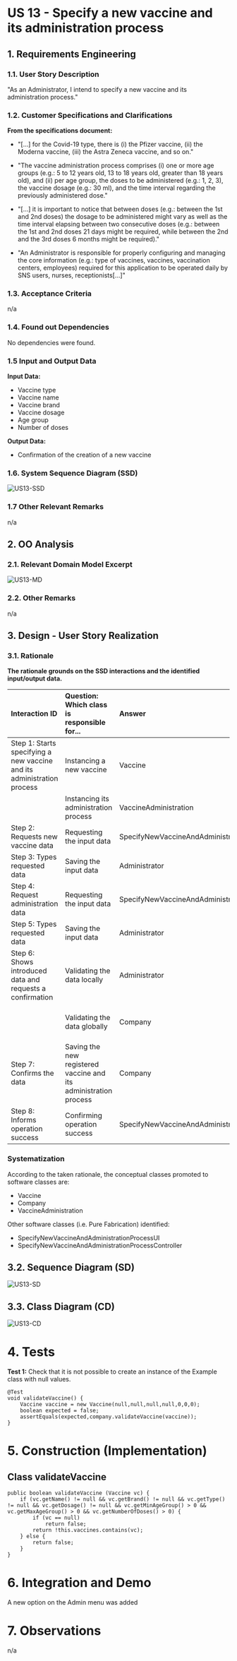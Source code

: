# US 13 - Specify a new vaccine and its administration process

## 1. Requirements Engineering

### 1.1. User Story Description

"As an Administrator, I intend to specify a new vaccine and its administration process."

### 1.2. Customer Specifications and Clarifications 


 **From the specifications document:**

 * "[...] for the Covid-19 type, there is (i) the
   Pfizer vaccine, (ii) the Moderna vaccine, (iii) the Astra Zeneca vaccine, and so on."


 * "The vaccine
   administration process comprises (i) one or more age groups (e.g.: 5 to 12 years old, 13 to 18 years
   old, greater than 18 years old), and (ii) per age group, the doses to be administered (e.g.: 1, 2, 3), the
   vaccine dosage (e.g.: 30 ml), and the time interval regarding the previously administered dose."


 * "[...]  it is important to notice that between doses (e.g.: between the 1st and 2nd doses) the
   dosage to be administered might vary as well as the time interval elapsing between two consecutive
   doses (e.g.: between the 1st and 2nd doses 21 days might be required, while between the 2nd and the
   3rd doses 6 months might be required)."


* "An Administrator is responsible for properly configuring and managing the core information (e.g.:
  type of vaccines, vaccines, vaccination centers, employees) required for this application to be
  operated daily by SNS users, nurses, receptionists[...]"

### 1.3. Acceptance Criteria

n/a

### 1.4. Found out Dependencies

No dependencies were found.

### 1.5 Input and Output Data

**Input Data:**

* Vaccine type
* Vaccine name
* Vaccine brand
* Vaccine dosage
* Age group
* Number of doses

**Output Data:**

* Confirmation of the creation of a new vaccine

### 1.6. System Sequence Diagram (SSD)


![US13-SSD](US13-SSD.svg)


### 1.7 Other Relevant Remarks

n/a

## 2. OO Analysis

### 2.1. Relevant Domain Model Excerpt 

![US13-MD](US13-MD.svg)

### 2.2. Other Remarks

n/a

## 3. Design - User Story Realization 

### 3.1. Rationale

**The rationale grounds on the SSD interactions and the identified input/output data.**

| Interaction ID                                                         | Question: Which class is responsible for...                      | Answer                                      | Justification (with patterns)                                        |
|:-----------------------------------------------------------------------|:-----------------------------------------------------------------|:--------------------------------------------|:---------------------------------------------------------------------|
| Step 1: Starts specifying a new vaccine and its administration process | Instancing a new vaccine	                                        | Vaccine                                     | Creator: R1/2                                                        |
|                                                                        | Instancing its administration process                            | VaccineAdministration                       | Creator: R1/2                                                        |
| Step 2: Requests new vaccine data                                      | Requesting the input data	                                       | SpecifyNewVaccineAndAdministrationProcessUI |                                                                      |
| Step 3: Types requested data                                           | Saving the input data 	                                          | Administrator                               | The objet created in step 1 has its own data.                        |
| Step 4: Request administration data                                    | Requesting the input data                                        | SpecifyNewVaccineAndAdministrationProcessUI |                                                                      |
| Step 5: Types requested data                                           | Saving the input data                                            | Administrator                               | The objet created in step 1 has its own data.                        |
| Step 6: Shows introduced data and requests a confirmation              | Validating the data locally	                                     | Administrator                               | IE: knows its own data.                                              |
|                                                                        | Validating the data globally                                     | Company                                     | IE: knows all the Vaccine and VaccineAdministration objects          |
| Step 7: Confirms the data                                              | Saving the new registered vaccine and its administration process | Company                                     | IE: adopts/records all the Vaccine and VaccineAdministration objects |
| Step 8: Informs operation success                                      | Confirming operation success                                     | SpecifyNewVaccineAndAdministrationProcessUI | IE: responsible for user interaction                                 |              

### Systematization ##

According to the taken rationale, the conceptual classes promoted to software classes are: 

 * Vaccine
 * Company
 * VaccineAdministration

Other software classes (i.e. Pure Fabrication) identified: 
 * SpecifyNewVaccineAndAdministrationProcessUI  
 * SpecifyNewVaccineAndAdministrationProcessController

## 3.2. Sequence Diagram (SD)

![US13-SD](US13-SD.svg)

## 3.3. Class Diagram (CD)

![US13-CD](US13-CD.svg)

# 4. Tests 

**Test 1:** Check that it is not possible to create an instance of the Example class with null values. 

	@Test
    void validateVaccine() {
        Vaccine vaccine = new Vaccine(null,null,null,null,0,0,0);
        boolean expected = false;
        assertEquals(expected,company.validateVaccine(vaccine));
    }

# 5. Construction (Implementation)

## Class validateVaccine
    public boolean validateVaccine (Vaccine vc) {
        if (vc.getName() != null && vc.getBrand() != null && vc.getType() != null && vc.getDosage() != null && vc.getMinAgeGroup() > 0 && vc.getMaxAgeGroup() > 0 && vc.getNumberOfDoses() > 0) {
            if (vc == null)
                return false;
            return !this.vaccines.contains(vc);
        } else {
            return false;
        }
    }


# 6. Integration and Demo 

A new option on the Admin menu was added

# 7. Observations

n/a


